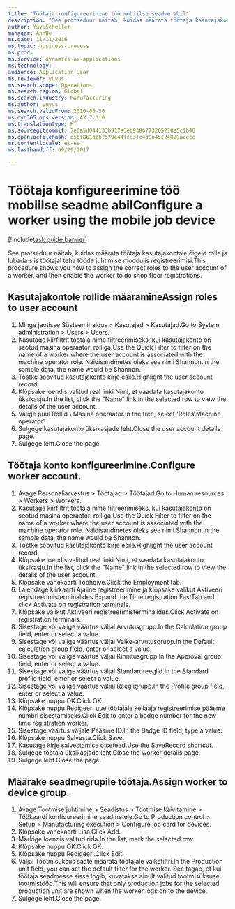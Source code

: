 ```yaml
--- 
title: "Töötaja konfigureerimine töö mobiilse seadme abil"
description: "See protseduur näitab, kuidas määrata töötaja kasutajakontole õigeid rolle ja lubada siis töötajal teha tööde juhtimise moodulis registreerimisi."
author: YuyuScheller
manager: AnnBe
ms.date: 11/11/2016
ms.topic: business-process
ms.prod: 
ms.service: dynamics-ax-applications
ms.technology: 
audience: Application User
ms.reviewer: yuyus
ms.search.scope: Operations
ms.search.region: Global
ms.search.industry: Manufacturing
ms.author: yuyus
ms.search.validFrom: 2016-06-30
ms.dyn365.ops.version: AX 7.0.0
ms.translationtype: HT
ms.sourcegitcommit: 7e0a5d044133b917a3eb9386773205218e5c1b40
ms.openlocfilehash: d56f861dbbf579e44fcd3fc4d8b45c24029acecc
ms.contentlocale: et-ee
ms.lasthandoff: 09/29/2017

---
```

# <a name="configure-a-worker-using-the-mobile-job-device"></a><span data-ttu-id="5a2be-103">Töötaja konfigureerimine töö mobiilse seadme abil</span><span class="sxs-lookup"><span data-stu-id="5a2be-103">Configure a worker using the mobile job device</span></span>

[!include[task guide banner](../../includes/task-guide-banner.md)]

<span data-ttu-id="5a2be-104">See protseduur näitab, kuidas määrata töötaja kasutajakontole õigeid rolle ja lubada siis töötajal teha tööde juhtimise moodulis registreerimisi.</span><span class="sxs-lookup"><span data-stu-id="5a2be-104">This procedure shows you how to assign the correct roles to the user account of a worker, and then enable the worker to do shop floor registrations.</span></span>


## <a name="assign-roles-to-user-account"></a><span data-ttu-id="5a2be-105">Kasutajakontole rollide määramine</span><span class="sxs-lookup"><span data-stu-id="5a2be-105">Assign roles to user account</span></span>
1. <span data-ttu-id="5a2be-106">Minge jaotisse Süsteemihaldus > Kasutajad > Kasutajad.</span><span class="sxs-lookup"><span data-stu-id="5a2be-106">Go to System administration > Users > Users.</span></span>
2. <span data-ttu-id="5a2be-107">Kasutage kiirfiltrit töötaja nime filtreerimiseks, kui kasutajakonto on seotud masina operaatori rolliga.</span><span class="sxs-lookup"><span data-stu-id="5a2be-107">Use the Quick Filter to filter on the name of a worker where the user account is associated with the machine operator role.</span></span> <span data-ttu-id="5a2be-108">Näidisandmetes oleks see nimi Shannon.</span><span class="sxs-lookup"><span data-stu-id="5a2be-108">In the sample data, the name would be Shannon.</span></span>
3. <span data-ttu-id="5a2be-109">Tõstke soovitud kasutajakonto kirje esile.</span><span class="sxs-lookup"><span data-stu-id="5a2be-109">Highlight the user account record.</span></span>
4. <span data-ttu-id="5a2be-110">Klõpsake loendis valitud real linki Nimi, et vaadata kasutajakonto üksikasju.</span><span class="sxs-lookup"><span data-stu-id="5a2be-110">In the list, click the "Name" link in the selected row to view the details of the user account.</span></span>
5. <span data-ttu-id="5a2be-111">Valige puul Rollid \ Masina operaator.</span><span class="sxs-lookup"><span data-stu-id="5a2be-111">In the tree, select 'Roles\Machine operator'.</span></span>
6. <span data-ttu-id="5a2be-112">Sulgege kasutajakonto üksikasjade leht.</span><span class="sxs-lookup"><span data-stu-id="5a2be-112">Close the user account details page.</span></span>
7. <span data-ttu-id="5a2be-113">Sulgege leht.</span><span class="sxs-lookup"><span data-stu-id="5a2be-113">Close the page.</span></span>

## <a name="configure-worker-account"></a><span data-ttu-id="5a2be-114">Töötaja konto konfigureerimine.</span><span class="sxs-lookup"><span data-stu-id="5a2be-114">Configure worker account.</span></span>
1. <span data-ttu-id="5a2be-115">Avage Personaliarvestus > Töötajad > Töötajad.</span><span class="sxs-lookup"><span data-stu-id="5a2be-115">Go to Human resources > Workers > Workers.</span></span>
2. <span data-ttu-id="5a2be-116">Kasutage kiirfiltrit töötaja nime filtreerimiseks, kui kasutajakonto on seotud masina operaatori rolliga.</span><span class="sxs-lookup"><span data-stu-id="5a2be-116">Use the Quick Filter to filter on the name of a worker where the user account is associated with the machine operator role.</span></span> <span data-ttu-id="5a2be-117">Näidisandmetes oleks see nimi Shannon.</span><span class="sxs-lookup"><span data-stu-id="5a2be-117">In the sample data, the name would be Shannon.</span></span>
3. <span data-ttu-id="5a2be-118">Tõstke soovitud kasutajakonto kirje esile.</span><span class="sxs-lookup"><span data-stu-id="5a2be-118">Highlight the user account record.</span></span>
4. <span data-ttu-id="5a2be-119">Klõpsake loendis valitud real linki Nimi, et vaadata kasutajakonto üksikasju.</span><span class="sxs-lookup"><span data-stu-id="5a2be-119">In the list, click the "Name" link in the selected row to view the details of the user account.</span></span>
5. <span data-ttu-id="5a2be-120">Klõpsake vahekaarti Tööhõive.</span><span class="sxs-lookup"><span data-stu-id="5a2be-120">Click the Employment tab.</span></span>
6. <span data-ttu-id="5a2be-121">Laiendage kiirkaarti Ajaline registreerimine ja klõpsake valikut Aktiveeri registreerimisterminalides.</span><span class="sxs-lookup"><span data-stu-id="5a2be-121">Expand the Time registration FastTab and click Activate on registration terminals.</span></span>
7. <span data-ttu-id="5a2be-122">Klõpsake valikut Aktiveeri registreerimisterminalides.</span><span class="sxs-lookup"><span data-stu-id="5a2be-122">Click Activate on registration terminals.</span></span>
8. <span data-ttu-id="5a2be-123">Sisestage või valige väärtus väljal Arvutusgrupp.</span><span class="sxs-lookup"><span data-stu-id="5a2be-123">In the Calculation group field, enter or select a value.</span></span>
9. <span data-ttu-id="5a2be-124">Sisestage või valige väärtus väljal Vaike-arvutusgrupp.</span><span class="sxs-lookup"><span data-stu-id="5a2be-124">In the Default calculation group field, enter or select a value.</span></span>
10. <span data-ttu-id="5a2be-125">Sisestage või valige väärtus väljal Kinnitusgrupp.</span><span class="sxs-lookup"><span data-stu-id="5a2be-125">In the Approval group field, enter or select a value.</span></span>
11. <span data-ttu-id="5a2be-126">Sisestage või valige väärtus väljal Standardreeglid.</span><span class="sxs-lookup"><span data-stu-id="5a2be-126">In the Standard profile field, enter or select a value.</span></span>
12. <span data-ttu-id="5a2be-127">Sisestage või valige väärtus väljal Reegligrupp.</span><span class="sxs-lookup"><span data-stu-id="5a2be-127">In the Profile group field, enter or select a value.</span></span>
13. <span data-ttu-id="5a2be-128">Klõpsake nuppu OK.</span><span class="sxs-lookup"><span data-stu-id="5a2be-128">Click OK.</span></span>
14. <span data-ttu-id="5a2be-129">Klõpsake nuppu Redigeeri uue töötajale kellaaja registreerimise pääsme numbri sisestamiseks.</span><span class="sxs-lookup"><span data-stu-id="5a2be-129">Click Edit to enter a badge number for the new time registration worker.</span></span>
15. <span data-ttu-id="5a2be-130">Sisestage väärtus väljale Pääsme ID.</span><span class="sxs-lookup"><span data-stu-id="5a2be-130">In the Badge ID field, type a value.</span></span>
16. <span data-ttu-id="5a2be-131">Klõpsake nuppu Salvesta.</span><span class="sxs-lookup"><span data-stu-id="5a2be-131">Click Save.</span></span>
17. <span data-ttu-id="5a2be-132">Kasutage kirje salvestamise otseteed.</span><span class="sxs-lookup"><span data-stu-id="5a2be-132">Use the SaveRecord shortcut.</span></span>
18. <span data-ttu-id="5a2be-133">Sulgege töötaja üksikasjade leht.</span><span class="sxs-lookup"><span data-stu-id="5a2be-133">Close the worker details page.</span></span>
19. <span data-ttu-id="5a2be-134">Sulgege leht.</span><span class="sxs-lookup"><span data-stu-id="5a2be-134">Close the page.</span></span>

## <a name="assign-worker-to-device-group"></a><span data-ttu-id="5a2be-135">Määrake seadmegrupile töötaja.</span><span class="sxs-lookup"><span data-stu-id="5a2be-135">Assign worker to device group.</span></span>
1. <span data-ttu-id="5a2be-136">Avage Tootmise juhtimine > Seadistus > Tootmise käivitamine > Töökaardi konfigureerimine seadmetele.</span><span class="sxs-lookup"><span data-stu-id="5a2be-136">Go to Production control > Setup > Manufacturing execution > Configure job card for devices.</span></span>
2. <span data-ttu-id="5a2be-137">Klõpsake vahekaarti Lisa.</span><span class="sxs-lookup"><span data-stu-id="5a2be-137">Click Add.</span></span>
3. <span data-ttu-id="5a2be-138">Märkige loendis valitud rida.</span><span class="sxs-lookup"><span data-stu-id="5a2be-138">In the list, mark the selected row.</span></span>
4. <span data-ttu-id="5a2be-139">Klõpsake nuppu OK.</span><span class="sxs-lookup"><span data-stu-id="5a2be-139">Click OK.</span></span>
5. <span data-ttu-id="5a2be-140">Klõpsake nuppu Redigeeri.</span><span class="sxs-lookup"><span data-stu-id="5a2be-140">Click Edit.</span></span>
6. <span data-ttu-id="5a2be-141">Väljal Tootmisüksus saate määrata töötajale vaikefiltri.</span><span class="sxs-lookup"><span data-stu-id="5a2be-141">In the Production unit field, you can set the default filter for the worker.</span></span> <span data-ttu-id="5a2be-142">See tagab, et kui töötaja seadmesse sisse logib, kuvatakse ainult valitud tootmisüksuse tootmistööd.</span><span class="sxs-lookup"><span data-stu-id="5a2be-142">This will ensure that only production jobs for the selected production unit are shown when the worker logs on to the device.</span></span>
7. <span data-ttu-id="5a2be-143">Sulgege leht.</span><span class="sxs-lookup"><span data-stu-id="5a2be-143">Close the page.</span></span>


